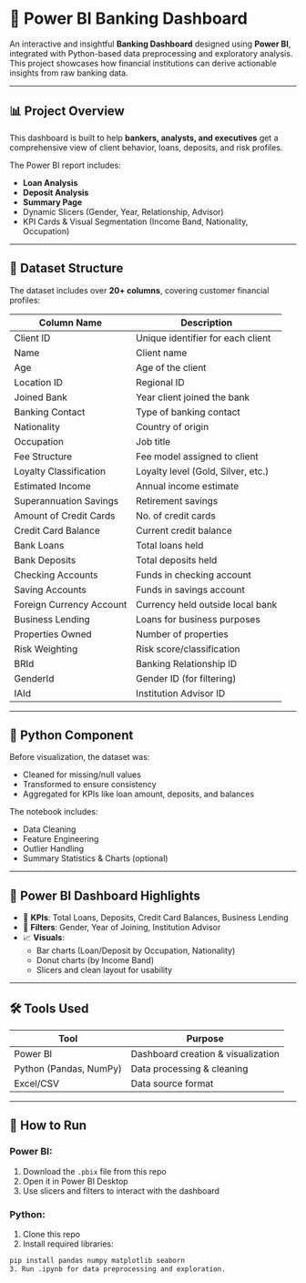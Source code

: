 # 🏦 Power BI Banking Dashboard

An interactive and insightful **Banking Dashboard** designed using **Power BI**, integrated with Python-based data preprocessing and exploratory analysis. This project showcases how financial institutions can derive actionable insights from raw banking data.

---

## 📊 Project Overview

This dashboard is built to help **bankers, analysts, and executives** get a comprehensive view of client behavior, loans, deposits, and risk profiles.

The Power BI report includes:
- **Loan Analysis**
- **Deposit Analysis**
- **Summary Page**
- Dynamic Slicers (Gender, Year, Relationship, Advisor)
- KPI Cards & Visual Segmentation (Income Band, Nationality, Occupation)

---

## 📁 Dataset Structure

The dataset includes over **20+ columns**, covering customer financial profiles:

| Column Name               | Description                                  |
|---------------------------|----------------------------------------------|
| Client ID                | Unique identifier for each client            |
| Name                     | Client name                                  |
| Age                      | Age of the client                            |
| Location ID              | Regional ID                                  |
| Joined Bank              | Year client joined the bank                  |
| Banking Contact          | Type of banking contact                      |
| Nationality              | Country of origin                            |
| Occupation               | Job title                                    |
| Fee Structure            | Fee model assigned to client                 |
| Loyalty Classification   | Loyalty level (Gold, Silver, etc.)           |
| Estimated Income         | Annual income estimate                       |
| Superannuation Savings   | Retirement savings                           |
| Amount of Credit Cards   | No. of credit cards                          |
| Credit Card Balance      | Current credit balance                       |
| Bank Loans               | Total loans held                             |
| Bank Deposits            | Total deposits held                          |
| Checking Accounts        | Funds in checking account                    |
| Saving Accounts          | Funds in savings account                     |
| Foreign Currency Account | Currency held outside local bank             |
| Business Lending         | Loans for business purposes                  |
| Properties Owned         | Number of properties                         |
| Risk Weighting           | Risk score/classification                    |
| BRId                     | Banking Relationship ID                      |
| GenderId                 | Gender ID (for filtering)                    |
| IAId                     | Institution Advisor ID                       |

---

## 🐍 Python Component

Before visualization, the dataset was:
- Cleaned for missing/null values
- Transformed to ensure consistency
- Aggregated for KPIs like loan amount, deposits, and balances

The notebook includes:
- Data Cleaning
- Feature Engineering
- Outlier Handling
- Summary Statistics & Charts (optional)

---

## 📎 Power BI Dashboard Highlights

- 📌 **KPIs**: Total Loans, Deposits, Credit Card Balances, Business Lending
- 🧭 **Filters**: Gender, Year of Joining, Institution Advisor
- 📈 **Visuals**: 
  - Bar charts (Loan/Deposit by Occupation, Nationality)
  - Donut charts (by Income Band)
  - Slicers and clean layout for usability

---

## 🛠 Tools Used

| Tool      | Purpose                         |
|-----------|---------------------------------|
| Power BI  | Dashboard creation & visualization |
| Python (Pandas, NumPy) | Data processing & cleaning |
| Excel/CSV | Data source format              |

---

## 🚀 How to Run

### Power BI:
1. Download the `.pbix` file from this repo
2. Open it in Power BI Desktop
3. Use slicers and filters to interact with the dashboard

### Python:
1. Clone this repo
2. Install required libraries:
```bash
pip install pandas numpy matplotlib seaborn
3. Run .ipynb for data preprocessing and exploration.
